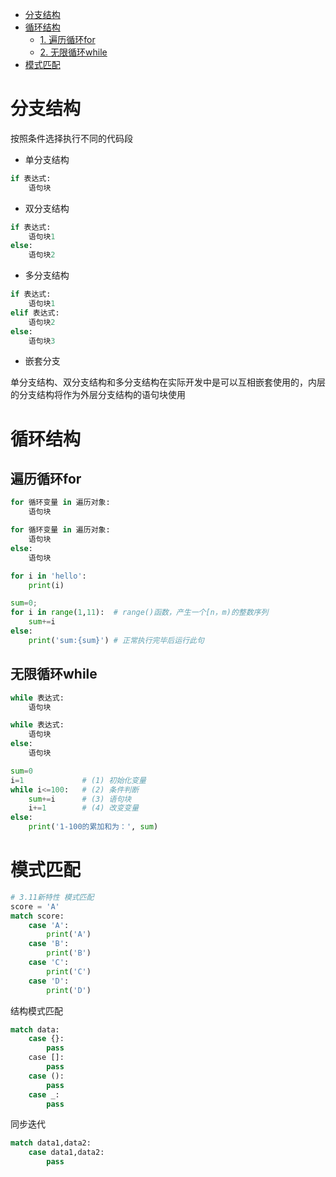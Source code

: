<!-- TOC -->

- [分支结构](#%E5%88%86%E6%94%AF%E7%BB%93%E6%9E%84)
- [循环结构](#%E5%BE%AA%E7%8E%AF%E7%BB%93%E6%9E%84)
    - [1. 遍历循环for](#1-%E9%81%8D%E5%8E%86%E5%BE%AA%E7%8E%AFfor)
    - [2. 无限循环while](#2-%E6%97%A0%E9%99%90%E5%BE%AA%E7%8E%AFwhile)
- [模式匹配](#%E6%A8%A1%E5%BC%8F%E5%8C%B9%E9%85%8D)

<!-- /TOC -->
# 分支结构
按照条件选择执行不同的代码段
* 单分支结构
```python
if 表达式:
    语句块
```
* 双分支结构
```python
if 表达式:
    语句块1
else:
    语句块2
```
* 多分支结构
```python
if 表达式:
    语句块1
elif 表达式:
    语句块2
else:
    语句块3
```
* 嵌套分支

单分支结构、双分支结构和多分支结构在实际开发中是可以互相嵌套使用的，内层的分支结构将作为外层分支结构的语句块使用
# 循环结构
## 遍历循环for
```python
for 循环变量 in 遍历对象:
    语句块

for 循环变量 in 遍历对象:
    语句块
else:
    语句块
```

```python
for i in 'hello':
    print(i)

sum=0;
for i in range(1,11):  # range()函数，产生一个[n，m)的整数序列
    sum+=i
else:
    print('sum:{sum}') # 正常执行完毕后运行此句
```
## 无限循环while
```python
while 表达式:
    语句块

while 表达式:
    语句块
else:
    语句块
```
```python
sum=0
i=1             # (1) 初始化变量
while i<=100:   # (2) 条件判断
    sum+=i      # (3) 语句块
    i+=1        # (4) 改变变量
else:
    print('1-100的累加和为：', sum)
```

# 模式匹配

```python
# 3.11新特性 模式匹配
score = 'A'
match score:
    case 'A':
        print('A')
    case 'B':
        print('B')
    case 'C':
        print('C')
    case 'D':
        print('D')
```

结构模式匹配
```python
match data:
    case {}:
        pass
    case []:
        pass
    case ():
        pass
    case _:
        pass
```
同步迭代
```python
match data1,data2:
    case data1,data2:
        pass
```